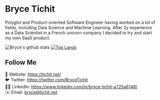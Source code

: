 # Bryce Tichit

Polyglot and Product-oriented Software Engineer having worked on a lot of fields, including Data Science and Machine Learning. After 2y experience as a Data Scientist in a French unicorn company I decided to try and start my own SaaS product.

![Bryce's github stats](https://github-readme-stats.vercel.app/api?username=akaban&show_icons=true&theme=nightowl)
[![Top Langs](https://github-readme-stats.vercel.app/api/top-langs/?username=akaban&theme=nightowl&hide=html,css&langs_count=7)](https://github.com/anuraghazra/github-readme-stats)

## Follow Me

🔗 Website: https://tichit.net/<br/>
🐦 Twitter: https://twitter.com/BryceTichit<br/>
👨‍💼 LinkedIn: https://www.linkedin.com/in/bryce-tichit-a725a6148/<br/>
✉️ Email: bryce@tichit.net
